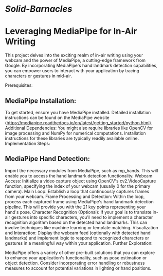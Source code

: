 # **_Solid-Barnacles_**

# Leveraging MediaPipe for In-Air Writing

This project delves into the exciting realm of in-air writing using your webcam and the power of MediaPipe, a cutting-edge framework from Google. By incorporating MediaPipe's hand landmark detection capabilities, you can empower users to interact with your application by tracing characters or gestures in mid-air.

Prerequisites:

## MediaPipe Installation:
To get started, ensure you have MediaPipe installed. Detailed installation instructions can be found on the MediaPipe website (https://mediapipe.readthedocs.io/en/latest/getting_started/python.html).
Additional Dependencies: You might also require libraries like OpenCV for image processing and NumPy for numerical computations. Installation instructions for these libraries are typically readily available online.
Implementation Steps:

## MediaPipe Hand Detection: 
Import the necessary modules from MediaPipe, such as mp_hands. This will enable you to access the hand landmark detection functionality.
Webcam Access: Initialize a video capture object using OpenCV's cv2.VideoCapture function, specifying the index of your webcam (usually 0 for the primary camera).
Main Loop: Establish a loop that continuously captures frames from your webcam.
Frame Processing and Detection: Within the loop, process each captured frame using MediaPipe's hand landmark detection pipeline. This will provide you with the 21 key points representing your hand's pose.
Character Recognition (Optional): If your goal is to translate in-air gestures into specific characters, you'll need to implement a character recognition algorithm based on the detected hand landmarks. This can involve techniques like machine learning or template matching.
Visualization and Interaction: Display the webcam feed (optionally with detected hand landmarks) and implement logic to respond to recognized characters or gestures in a meaningful way within your application.
Further Exploration:

MediaPipe offers a variety of other pre-built solutions that you can explore to enhance your application's functionality, such as pose estimation or object detection.
Consider incorporating error handling or robustness measures to account for potential variations in lighting or hand positions.
